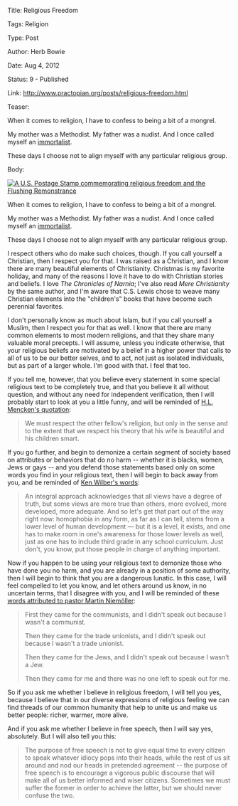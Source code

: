 Title:  Religious Freedom

Tags:   Religion 

Type:   Post

Author: Herb Bowie

Date:   Aug 4, 2012

Status: 9 - Published

Link:   http://www.practopian.org/posts/religious-freedom.html

Teaser: 

When it comes to religion, I have to confess to being a bit of a mongrel.

My mother was a Methodist. My father was a nudist. And I once called myself an [immortalist][].

These days I choose not to align myself with any particular religious group.

Body:    

<p><a href="http://en.wikipedia.org/wiki/Flushing_Remonstrance"><img class="img-top-right" src="../images/ReligiousFreedomStamp.jpg" alt="A U.S. Postage Stamp commemorating religious freedom and the Flushing Remonstrance" title="Religious Freedom U.S. Postage Stamp" /></a></p>

When it comes to religion, I have to confess to being a bit of a mongrel.

My mother was a Methodist. My father was a nudist. And I once called myself an [immortalist][].

These days I choose not to align myself with any particular religious group.

I respect others who do make such choices, though. If you call yourself a Christian, then I respect you for that. I was raised as a Christian, and I know there are many beautiful elements of Christianity. Christmas is my favorite holiday, and many of the reasons I love it have to do with Christian stories and beliefs. I love <cite>The Chronicles of Narnia</cite>; I've also read <cite>Mere Christianity</cite> by the same author, and I'm aware that C.S. Lewis chose to weave many Christian elements into the "children's" books that have become such perennial favorites.

I don't personally know as much about Islam, but if you call yourself a Muslim, then I respect you for that as well. I know that there are many common elements to most modern religions, and that they share many valuable moral precepts. I will assume, unless you indicate otherwise, that your religious beliefs are motivated by a belief in a higher power that calls to all of us to be our better selves, and to act, not just as isolated individuals, but as part of a larger whole. I'm good with that. I feel that too.

If you tell me, however, that you believe every statement in some special religious text to be completely true, and that you believe it all without question, and without any need for independent verification, then I will probably start to look at you a little funny, and will be reminded of [H.L. Mencken's quotation](../wisdom/we-must-respect-the-other-fellows-religion.html):

> We must respect the other fellow's religion, but only in the sense and to the extent that we respect his theory that his wife is beautiful and his children smart.

If you go further, and begin to demonize a certain segment of society based on attributes or behaviors that do no harm -- whether it is blacks, women, Jews or gays -- and you defend those statements based only on some words you find in your religious text, then I will begin to back away from you, and be reminded of [Ken Wilber's words](../wisdom/homophobia.html):

> An integral approach acknowledges that all views have a degree of truth, but some views are more true than others, more evolved, more developed, more adequate. And so let's get that part out of the way right now: homophobia in any form, as far as I can tell, stems from a lower level of human development — but it is a level, it exists, and one has to make room in one's awareness for those lower levels as well, just as one has to include third grade in any school curriculum. Just don't, you know, put those people in charge of anything important.

Now if you happen to be using your religious text to demonize those who have done you no harm, and you are already in a position of some authority, then I will begin to think that you are a dangerous lunatic. In this case, I will feel compelled to let you know, and let others around us know, in no uncertain terms, that I disagree with you, and I will be reminded of these [words attributed to pastor Martin Niemöller](http://en.wikipedia.org/wiki/First_they_came…):

> First they came for the communists,
and I didn't speak out because I wasn't a communist.
>
> Then they came for the trade unionists,
and I didn't speak out because I wasn't a trade unionist.
>
> Then they came for the Jews,
and I didn't speak out because I wasn't a Jew.
>
> Then they came for me
and there was no one left to speak out for me.

So if you ask me whether I believe in religious freedom, I will tell you yes, because I believe that in our diverse expressions of religious feeling we can find threads of our common humanity that help to unite us and make us better people: richer, warmer, more alive.

And if you ask me whether I believe in free speech, then I will say yes, absolutely. But I will also tell you this:

> The purpose of free speech is not to give equal time to every citizen to speak whatever idiocy pops into their heads, while the rest of us sit around and nod our heads in pretended agreement -- the purpose of free speech is to encourage a vigorous public discourse that will make all of us better informed and wiser citizens. Sometimes we must suffer the former in order to achieve the latter, but we should never confuse the two.

[immortalist]: http://www.amazon.com/Why-Die-Beginners-Living-Forever/dp/1890457078
